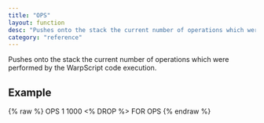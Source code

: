 ```yaml
---
title: "OPS"
layout: function
desc: "Pushes onto the stack the current number of operations which were performed by the WarpScript code execution."
category: "reference"
---
```


Pushes onto the stack the current number of operations which were performed by the WarpScript code execution.

## Example ##

{% raw %}
<warp10-warpscript-widget backend="{{backend}}"  exec-endpoint="{{execEndpoint}}">OPS
1 1000 <% DROP %> FOR
OPS
</warp10-warpscript-widget>
{% endraw %}    
